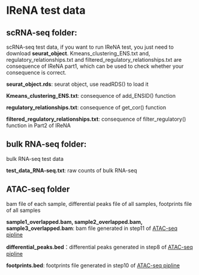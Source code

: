 # IReNA test data
## scRNA-seq folder:
scRNA-seq test data, if you want to run IReNA test, you just need to download **seurat_object**. Kmeans_clustering_ENS.txt and, regulatory_relationships.txt and filtered_regulatory_relationships.txt are consequence of IReNA part1, which can be used to check whether your consequence is correct.

**seurat_object.rds**: seurat object, use readRDS() to load it

**Kmeans_clustering_ENS.txt**: consequence of add_ENSID() function

**regulatory_relationships.txt**: consequence of get_cor() function

**filtered_regulatory_relationships.txt**: consequence of filter_regulatory() function in Part2 of IReNA


## bulk RNA-seq folder:
bulk RNA-seq test data

**test_data_RNA-seq.txt**: raw counts of bulk RNA-seq

## ATAC-seq folder
bam file of each sample, differential peaks file of all samples, footprints file of all samples

**sample1_overlapped.bam, sample2_overlapped.bam, sample3_overlapped.bam**: bam file generated in step11 of [ATAC-seq pipline](https://github.com/jiang-junyao/ATAC-seq-pipline)

**differential_peaks.bed**：differential peaks generated in step8 of [ATAC-seq pipline](https://github.com/jiang-junyao/ATAC-seq-pipline)

**footprints.bed**: footprints file generated in step10 of [ATAC-seq pipline](https://github.com/jiang-junyao/ATAC-seq-pipline)
